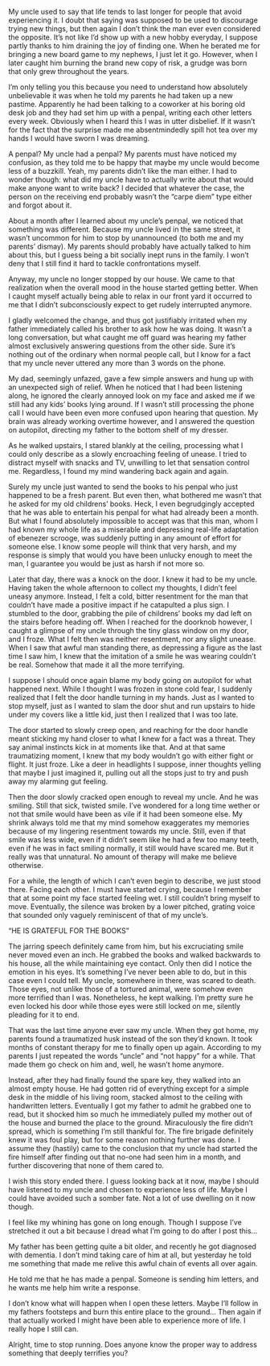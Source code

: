 My uncle used to say that life tends to last longer for people that avoid experiencing it. I doubt that saying was supposed to be used to discourage trying new things, but then again I don’t think the man ever even considered the opposite. It’s not like I’d show up with a new hobby everyday, I suppose partly thanks to him draining the joy of finding one. When he berated me for bringing a new board game to my nephews, I just let it go. However, when I later caught him burning the brand new copy of risk, a grudge was born that only grew throughout the years.

I’m only telling you this because you need to understand how absolutely unbelievable it was when he told my parents he had taken up a new pastime. Apparently he had been talking to a coworker at his boring old desk job and they had set him up with a penpal, writing each other letters every week. Obviously when I heard this I was in utter disbelief. If it wasn’t for the fact that the surprise made me absentmindedly spill hot tea over my hands I would have sworn I was dreaming.

A penpal? My uncle had a penpal? My parents must have noticed my confusion, as they told me to be happy that maybe my uncle would become less of a buzzkill. Yeah, my parents didn’t like the man either. I had to wonder though: what did my uncle have to actually write about that would make anyone want to write back? I decided that whatever the case, the person on the receiving end probably wasn’t the “carpe diem” type either and forgot about it.

About a month after I learned about my uncle’s penpal, we noticed that something was different.  Because my uncle lived in the same street, it wasn’t uncommon for him to stop by unannounced (to both me and my parents’ dismay). My parents should probably have actually talked to him about this, but I guess being a bit socially inept runs in the family. I won’t deny that I still find it hard to tackle confrontations myself.

Anyway, my uncle no longer stopped by our house.  We came to that realization when the overall mood in the house started getting better. When I caught myself actually being able to relax in our front yard it occurred to me that I didn’t subconsciously expect to get rudely interrupted anymore. 

I gladly welcomed the change, and thus got justifiably irritated when my father immediately called his brother to ask how he was doing. It wasn’t a long conversation, but what caught me off guard was hearing my father almost exclusively answering questions from the other side. Sure it’s nothing out of the ordinary when normal people call, but I know for a fact that my uncle never uttered any more than 3 words on the phone. 

My dad, seemingly unfazed, gave a few simple answers and hung up with an unexpected sigh of relief. When he noticed that I had been listening along, he ignored the clearly annoyed look on my face and asked me if we still had any kids’ books lying around. If I wasn’t still processing the phone call I would have been even more confused upon hearing that question. My brain was already working overtime however, and I answered the question on autopilot, directing my father to the bottom shelf of my dresser. 

As he walked upstairs, I stared blankly at the ceiling, processing what I could only describe as a slowly encroaching feeling of unease. I tried to distract myself with snacks and TV, unwilling to let that sensation control me. Regardless, I found my mind wandering back again and again.

Surely my uncle just wanted to send the books to his penpal who just happened to be a fresh parent. But even then, what bothered me wasn’t that he asked for my old childrens’ books. Heck, I even begrudgingly accepted that he was able to entertain his penpal for what had already been a month. But what I found absolutely impossible to accept was that this man, whom I had known my whole life as a miserable and depressing real-life adaptation of ebenezer scrooge, was suddenly putting in any amount of effort for someone else. I know some people will think that very harsh, and my response is simply that would you have been unlucky enough to meet the man, I guarantee you would be just as harsh if not more so.

Later that day, there was a knock on the door. I knew it had to be my uncle. Having taken the whole afternoon to collect my thoughts, I didn’t feel uneasy anymore. Instead, I felt a cold, bitter resentment for the man that couldn’t have made a positive impact if he catapulted a plus sign. I stumbled to the door, grabbing the pile of childrens’ books my dad left on the stairs before heading off. When I reached for the doorknob however, I caught a glimpse of my uncle through the tiny glass window on my door, and I froze. What I felt then was neither resentment, nor any slight unease. When I saw that awful man standing there, as depressing a figure as the last time I saw him, I knew that the imitation of a smile he was wearing couldn’t be real. Somehow that made it all the more terrifying.

I suppose I should once again blame my body going on autopilot for what happened next. While I thought I was frozen in stone cold fear, I suddenly realized that I felt the door handle turning in my hands. Just as I wanted to stop myself, just as I wanted to slam the door shut and run upstairs to hide under my covers like a little kid, just then I realized that I was too late. 

The door started to slowly creep open, and reaching for the door handle meant sticking my hand closer to what I knew for a fact was a threat. They say animal instincts kick in at moments like that. And at that same traumatizing moment, I knew that my body wouldn’t go with either fight or flight. It just froze. Like a deer in headlights I suppose, inner thoughts yelling that maybe I just imagined it, pulling out all the stops just to try and push away my alarming gut feeling.

Then the door slowly cracked open enough to reveal my uncle. And he was smiling. Still that sick, twisted smile. I’ve wondered for a long time wether or not that smile would have been as vile if it had been someone else. My shrink always told me that my mind somehow exaggerates my memories because of my lingering resentment towards my uncle. Still, even if that smile was less wide, even if it didn’t seem like he had a few too many teeth, even if he was in fact smiling normally, it still would have scared me. But it really was that unnatural. No amount of therapy will make me believe otherwise.

For a while, the length of which I can’t even begin to describe, we just stood there. Facing each other. I must have started crying, because I remember that at some point my face started feeling wet. I still couldn’t bring myself to move. Eventually, the silence was broken by a lower pitched, grating voice that sounded only vaguely reminiscent of that of my uncle’s.

“HE IS GRATEFUL FOR THE BOOKS”

The jarring speech definitely came from him, but his excruciating smile never moved even an inch. He grabbed the books and walked backwards to his house, all the while maintaining eye contact. Only then did I notice the emotion in his eyes. It’s something I’ve never been able to do, but in this case even I could tell. My uncle, somewhere in there, was scared to death. Those eyes, not unlike those of a tortured animal, were somehow even more terrified than I was. Nonetheless, he kept walking. I’m pretty sure he even locked his door while those eyes were still locked on me, silently pleading for it to end.

That was the last time anyone ever saw my uncle. When they got home, my parents found a traumatized husk instead of the son they’d known. It took months of constant therapy for me to finally open up again. According to my parents I just repeated the words “uncle” and “not happy” for a while. That made them go check on him and, well, he wasn’t home anymore. 

Instead, after they had finally found the spare key, they walked into an almost empty house. He had gotten rid of everything except for a simple desk in the middle of his living room, stacked almost to the ceiling with handwritten letters. Eventually I got my father to admit he grabbed one to read, but it shocked him so much he immediately pulled my mother out of the house and burned the place to the ground. Miraculously the fire didn’t spread, which is something I’m still thankful for. The fire brigade definitely knew it was foul play, but for some reason nothing further was done. I assume they (hastily) came to the conclusion that my uncle had started the fire himself after finding out that no-one had seen him in a month, and further discovering that none of them cared to.





I wish this story ended there. I guess looking back at it now, maybe I should have listened to my uncle and chosen to experience less of life. Maybe I could have avoided such a somber fate. Not a lot of use dwelling on it now though.

I feel like my whining has gone on long enough. Though I suppose I’ve stretched it out a bit because I dread what I’m going to do after I post this…

My father has been getting quite a bit older, and recently he got diagnosed with dementia. I don’t mind taking care of him at all, but yesterday he told me something that made me relive this awful chain of events all over again.

He told me that he has made a penpal. Someone is sending him letters, and he wants me help him write a response.

I don’t know what will happen when I open these letters. Maybe I’ll follow in my fathers footsteps and burn this entire place to the ground… Then again if that actually worked I might have been able to experience more of life. I really hope I still can.

Alright, time to stop running. Does anyone know the proper way to address something that deeply terrifies you?